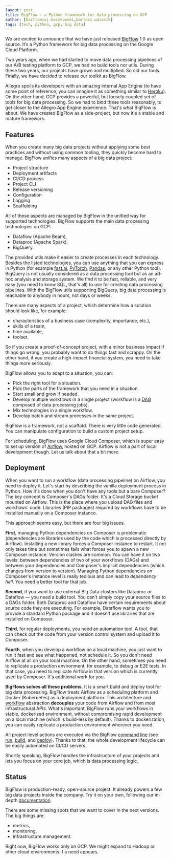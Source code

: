 ```yaml
---
layout: post
title: BigFlow — a Python framework for data processing on GCP
author: [bartlomiej.beczkowski,bartosz.walacik]
tags: [tech, python, gcp, big data]
---
```



We are excited to announce that we have just released [BigFlow](https://github.com/allegro/bigflow) 1.0 as open source.
It’s a Python framework for big data processing on the Google Cloud Platform.

Two years ago, when we had started to move data processing pipelines
of our A/B testing platform to GCP, we had no build tools nor utils.
During these two years, our projects have grown and multiplied. So did our tools.
Finally, we have decided to release our toolkit as BigFlow.

Allegro spoils its developers with an amazing internal App Engine (to have some point of reference, you can imagine it as
something similar to [Heroku](https://www.heroku.com/)). On the other hand, GCP provides a powerful, but loosely
coupled set of tools for big data processing. So we had to bind these tools reasonably, to get closer to the
Allegro App Engine experience. That's what BigFlow is about.
We have created BigFlow as a side-project, but now it's a stable and mature framework.

## Features

When you create many big data projects without applying some best practices and without using common tooling, they
quickly become hard to manage. BigFlow unifies many aspects of a big data project:

* Project structure
* Deployment artifacts
* CI/CD process
* Project CLI
* Release versioning
* Configuration
* Logging
* Scaffolding

All of these aspects are managed by BigFlow in the unified way for supported technologies. BigFlow supports the main
data processing technologies on GCP:

* Dataflow (Apache Beam),
* Dataproc (Apache Spark),
* BigQuery.

The provided utils make it easier to create processes in each technology. Besides the listed technologies,
you can use anything that you can express in Python (for example [fast.ai](https://www.fast.ai/),
[PyTorch](https://pytorch.org/), [Pandas](https://pandas.pydata.org/), or any other Python tool).
BigQuery is not usually considered as a data processing tool but as an ad-hoc analysis and storage system. We find it to be
fast, reliable, and very easy (you need to know SQL, that's all) to use for creating data processing pipelines. With
the BigFlow utils supporting BigQuery, big data processing is reachable to anybody in hours, not days or weeks.

There are many aspects of a project, which determine how a solution should look like, for example:

* characteristics of a business case (complexity, importance, etc.),
* skills of a team,
* time available,
* toolset.

So if you create a proof-of-concept project, with a minor business impact if things go wrong, you probably want to do
things fast and scrappy. On the other hand, if you create a high-impact financial system, you need to take things more
seriously.

BigFlow allows you to adapt to a situation, you can:

* Pick the right tool for a situation.
* Pick the parts of the framework that you need in a situation.
* Start small and grow if needed.
* Develop multiple workflows in a single project (workflow is a [DAG](https://en.wikipedia.org/wiki/Directed_acyclic_graph)
 composed of data processing jobs).
* Mix technologies in a single workflow.
* Develop batch and stream processes in the same project.

BigFlow is a framework, not a scaffold. There is very little code generated. You can manipulate configuration to
build a custom project setup.

For scheduling, BigFlow uses Google Cloud Composer, which is super easy to set up version
of [Airflow](https://airflow.apache.org/), hosted on GCP. Airflow is not a part of local development though.
Let us talk about that a bit more.

## Deployment

When you want to run a workflow (data processing pipeline)
on Airflow, you need to deploy it.
Let's start by describing the vanilla deployment process in Python.
How it's done when you don't have any tools but a bare Composer?
The key concept is Composer's DAGs folder.
It's a Cloud Storage bucket mounted on Airflow.
This is the place where you upload DAG files and workflows' code.
Libraries (PIP packages) required by workflows have to be installed
manually on a Composer instance.

This approach seems easy, but there are four big issues.

**First**, managing Python dependencies on Composer is problematic
(dependencies are libraries used by the code which is processed directly by Airflow).
Installing a new library forces a Composer instance to restart.
It not only takes time but sometimes fails what forces you to spawn a new Composer instance.
Version clashes are common. You can have it on two levels: between
dependencies of two of your workflows (DAGs) and between your
dependencies and Composer's implicit dependencies (which changes from version to version).
Managing Python dependencies on Composer's instance level is really tedious
and can lead to *dependency hell*.
You need a better tool for that job.

**Second**, if you want to use external Big Data clusters like Dataproc or Dataflow &mdash;
you need a build tool. You can't simply copy your source files to a DAGs folder.
Both Dataproc and Dataflow have certain requirements about source code they are executing.
For example, Dataflow wants you to provide a standard Python package
and it doesn't use libraries that are installed on Composer.

**Third**, for regular deployments, you need an automation tool.
A tool, that can check out the code from your version control system and upload it to Composer.

**Fourth**, when you develop a workflow on a local machine,
you just want to run it fast and see what happened, not schedule it.
So you don't need Airflow at all on your local machine.
On the other hand, sometimes you need to replicate a production environment,
for example, to debug or E2E tests. In that case, you need to replicate Airflow in that
version which is currently used by Composer. It's additional work for you.

**BigFlows solves all these problems.**
It is a smart build and deploy tool for big data processing.
BigFlow treats Airflow as a scheduling platform and Docker (Kubernetes)
as a deployment platform. This architecture
and [workflow](https://github.com/allegro/bigflow/blob/master/docs/workflow-and-job.md) abstraction
**decouples** your code from Airflow and from most infrastructural APIs.
What's important, BigFlow runs your workflows in stable, dockerized environment,
without compromising rapid development on a local machine (which is build-less by default).
Thanks to dockerization, you can easily replicate a production environment wherever you need.

All project-level actions are executed via the BigFlow [command line](https://github.com/allegro/bigflow/blob/master/docs/cli.md)
(see
[run](https://github.com/allegro/bigflow/blob/master/docs/cli.md#running-workflows),
[build](https://github.com/allegro/bigflow/blob/master/docs/cli.md#building-airflow-dags), and
[deploy](https://github.com/allegro/bigflow/blob/master/docs/cli.md#deploying-to-gcp)).
Thanks to that, the whole development lifecycle can be easily automated on CI/CD servers.

Shortly speaking, BigFlow handles the infrastructure of your projects
and lets you focus on your core job, which is data processing logic.

## Status

BigFlow is production-ready, open-source project. It already powers a few big data projects inside the company. Try it on your
own, following our in-depth [documentation](https://github.com/allegro/bigflow#documentation).

There are some missing spots that we want to cover in the next versions. The big things are:

* metrics,
* monitoring,
* infrastructure management.

Right now, BigFlow works only on GCP. We might expand to Hadoop or other cloud environments if a need appears.
